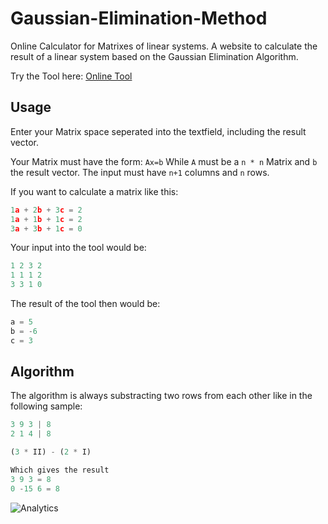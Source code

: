 # Gaussian-Elimination-Method
Online Calculator for Matrixes of linear systems. A website to calculate the result of a linear system based on the Gaussian Elimination Algorithm.

Try the Tool here:
[Online Tool](https://rawgit.com/xremix/Gaussian-Elimination-Method/master/gaussian-elimination.html)

## Usage
Enter your Matrix space seperated into the textfield, including the result vector.

Your Matrix must have the form:
`Ax=b`
While `A` must be a `n * n` Matrix and `b` the result vector. 
The input must have `n+1` columns and `n` rows.

If you want to calculate a matrix like this:
```js
1a + 2b + 3c = 2
1a + 1b + 1c = 2
3a + 3b + 1c = 0
```

Your input into the tool would be:
```js
1 2 3 2
1 1 1 2
3 3 1 0
```

The result of the tool then would be:
```js
a = 5
b = -6
c = 3
```

## Algorithm
The algorithm is always substracting two rows from each other like in the following sample:
```js
3 9 3 | 8 
2 1 4 | 8

(3 * II) - (2 * I)

Which gives the result
3 9 3 = 8
0 -15 6 = 8
```

![Analytics](https://ga-beacon.appspot.com/UA-40522413-9/Gaussian-Elimination-Method/readme?pixel)

